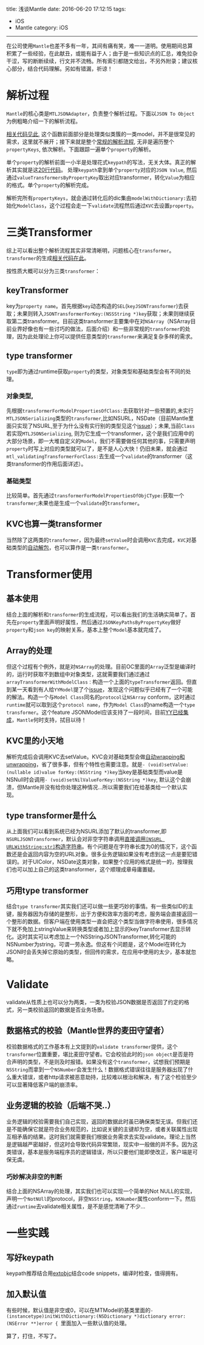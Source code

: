 title: 浅谈Mantle
date: 2016-06-20 17:12:15
tags:
- iOS
- Mantle
category: iOS
---

在公司使用`Mantle`也差不多有一年，其间有痛有笑，难一一道明。使用期间总算积累了一些经验，在此献丑，或能有益于人；由于是一些知识点的汇总，难免拉杂干涩，写的断断续续，行文并不流畅。所有索引都随文给出，不另外附录；建议核心部分，结合代码理解。另如有错漏，祈谅！

# 解析过程
`Mantle`的核心类是`MTLJSONAdapter`，负责整个解析过程。下面以`JSON To Object`为例粗略介绍一下的解析流程。

[相关代码见此](https://github.com/Mantle/Mantle/blob/master/Mantle/MTLJSONAdapter.m#L259), 这个函数前面部分是处理类似类簇的一类model，并不是很常见的需求，这里就不展开；接下来就是整个[常规的解析流程](https://github.com/Mantle/Mantle/blob/master/Mantle/MTLJSONAdapter.m#L284-L362), 无非是遍历整个`propertyKeys`,  依次解析。下面跟踪一遍单个`property`的解析。

单个`property`的解析前面一小半是处理花式`keypath`的写法，无关大体。真正的解析其实就是这[20行代码](https://github.com/Mantle/Mantle/blob/master/Mantle/MTLJSONAdapter.m#L316-L336)。 处理`keypath`拿到单个`property`对应的`JSON Value`, 然后通过`valueTransformersByPropertyKey`取出对应transformer，转化`Value`为相应的格式。单个`property`的解析完成。

解析完所有`propertyKeys`，就会通过转化后的dic集由`modelWithDictionary:`去初始化`ModelClass`，这个过程会走一下`validate`流程然后通过`KVC`去设置`property`。

# 三类Transformer
综上可以看出整个解析流程其实非常清晰明，问题核心在`transformer`。`transformer`的生成[相关代码在此](https://github.com/Mantle/Mantle/blob/master/Mantle/MTLJSONAdapter.m#L365)。

按性质大概可以分为三类`transformer`：
## keyTransformer
key为`property name`。首先根据`key`动态构造的`SEL`(`keyJSONTransformer`)去获取；未果则转入`JSONTransformerForKey:(NSSString *)key`获取；未果则继续获取第二类transformer。目前这类transformer主要集中在对`NSArray`（NSArray目前业界好像也有一些讨巧的做法，后面介绍）和一些非常规的`transformer`的处理，因为此处理论上你可以提供任意类型的`transformer`来满足复杂多样的需求。
## type transformer
`type`即为通过runtime获取`property`的类型，对象类型和基础类型会有不同的处理。
### 对象类型,
先根据`transformerForModelPropertiesOfClass:`去获取针对一些预置的,未实行`MTLJSONSerializing`类型的`transformer`,比如NSURL，NSDate（目前Mantle里面只实现了NSURL,至于为什么没有实行别的类型见这个[issue](https://github.com/Mantle/Mantle/issues/147)）；未果,当前`Class`若实现`MTLJSONSerializing`, 则为它生成一个transformer，这个是我们应用中的大部分场景，即一大堆自定义的`Model`，我们不需要做任何其他的事，只需要声明`property`时写上对应的类型就可以了，是不是人心大快！仍旧未果，就会通过`mtl_validatingTransformerForClass:`去生成一个`validate`的transformer（这类transformer的作用后面详述）。
### 基础类型
比较简单。首先通过`transformerForModelPropertiesOfObjCType:`获取一个`transformer`;未果也是生成一个`validate`的`transformer`。
## KVC也算一类transformer
当然除了这两类的`transformer`，因为最终`setValue`时会调用`KVC`去完成，`KVC`对基础类型的[自动解包](https://developer.apple.com/library/mac/documentation/Cocoa/Conceptual/KeyValueCoding/Articles/DataTypes.html#//apple_ref/doc/uid/20002171-BAJEAIEE)，也可以算作是一类`transformer`。

# Transformer使用
## 基本使用
结合上面的解析和`transformer`的生成流程，可以看出我们的生活确实简单了。首先在`property`里面声明好属性，然后通过`JSONKeyPathsByPropertyKey`做好`property`和`json key`的映射关系，基本上整个`Model`基本就完成了。
## Array的处理
但这个过程有个例外，就是对`NSArray`的处理。目前OC里面的`Array`泛型是编译时的，运行时获取不到数组中对象类型，这就需要我们通过通过`arrayTransformerWithModelClass：`构造一个上面的`typeTransformer`返回。但直到某一天看到有人给`YYModel`提了个[issue](https://github.com/ibireme/YYModel/issues/79)，发现这个问题似乎已经有了一个可能的解法。构造一个与`Model Class`同名的`protocol`让`NSArray` conform，这时通过`runtime`就可以取到这个`protocol name`，作为`Model Class`的name构造一个`type transformer`。这个feature JSONModel应该支持了一段时间，目前[YY已经集成](https://github.com/ibireme/YYModel/releases/tag/1.0.4)，`Mantle`何时支持，拭目以待！
## KVC里的小天地
解析完成后会调用KVC去setValue。KVC会对基础类型会做[自动wrapping和unwrapping](https://developer.apple.com/library/mac/documentation/Cocoa/Conceptual/KeyValueCoding/Articles/DataTypes.html#//apple_ref/doc/uid/20002171-BAJEAIEE)，省了很多事，但有个特性也需要注意。就是`- (void)setValue:(nullable id)value forKey:(NSString *)key`当key是基础类型而value是NSNull时会调用`- (void)setNilValueForKey:(NSString *)key`, 默认这个会崩溃，但Mantle并没有给你处理这种情况...所以需要我们在给基类给一个默认实现。
## type transformer是什么
从上面我们可以看到系统已经为NSURL添加了默认的transformer,即`NSURLJSONTransformer`，默认会对非空字符串调用[直接调用`[NSURL URLWithString:str]`构造字符串](https://github.com/Mantle/Mantle/blob/master/Mantle/NSValueTransformer%2BMTLPredefinedTransformerAdditions.m#L41)。有个问题是在字符串长度为0的情况下，这个函数还是会返回内容为空的URL对象。很多业务逻辑如果没有考虑到这一点是要犯错误的。对于UIColor，NSDate这类对象，如果整个应用的格式是统一的，按理我们也可以加上自己的这类transformer，这个顺理成章毋庸置疑。
## 巧用type transformer
结合`type transformer`其实我们还可以做一些更巧妙的事情。有一些类似ID的主键，服务器因为存储的是整形，出于方便和效率方面的考虑，服务端会直接返回一个整形的数据。但客户端在使用类型一直会把这个类型当做字符串使用，很多情况下就不免加上stringValue来转换类型或者加上显示的keyTransformer去显示转化。这时其实可以考虑加上一个NSStringJSONTransformer,转化可能的NSNumber为string，可谓一劳永逸。但这有个问题是，这个Model在转化为JSON时会丢失掉它原始的类型，但回传的需求，在应用中使用的太少，基本就忽略。

# Validate
validate从性质上也可以分为两类，一类为校验JSON数据是否返回了约定的格式，另一类校验返回的数据是否业务场景。
## 数据格式的校验（Mantle世界的麦田守望者）
校验数据格式的工作基本有上文提到的`validate transformer`提供，这个`transformer`位置重要，堪比麦田守望者。它会校验此时的`json object`是否是符合声明的类型，不是则及时报错。如果没有这个`transformer`，试想我们预期是`NSString`而拿到一个`NSNumber`会发生什么！数据格式错误往往是服务器出现了什么重大错误，或者http请求被恶意劫持，比较难以根治和解决，有了这个检验至少可以显著降低客户端的崩溃率。
## 业务逻辑的校验（后端不哭..）
业务逻辑的校验需要我们自己实现，返回的数据此时虽已确保类型无误。但我们还是不能确保它就是符合业务规范的，比如说关键的主键却为空，或者关联属性出现互相矛盾的结果。这时我们就需要我们根据业务需求去实现validate。理论上当然是逻辑越严密越好，但这时会导致代码异常繁琐，现实中一般做的并不多。因为这类错误，基本是服务端程序员的逻辑错误，所以只要他们能即使改正，客户端是可保无虞。
### 巧妙解决非空的判断
结合上面的NSArray的处理，其实我们也可以实现一个简单的Not NULL的实现，声明一个`NotNUll`的protocol，非空`NSString`，`NSNumber`属性conform一下。然后通过`runtime`去validate相关属性，是不是感觉清晰了不少...

# 一些实践
## 写好keypath
keypath推荐结合用[extobjc](https://github.com/jspahrsummers/libextobjc/tree/master/extobjc)结合code snippets，编译时检查，值得拥有。
## 加入默认值
有些时候，默认值是非空或0，可以在MTModel的基类里面的`- (instancetype)initWithDictionary:(NSDictionary *)dictionary error:(NSError **)error {
`里面加入一些默认值的处理。

算了，打住，不写了。
